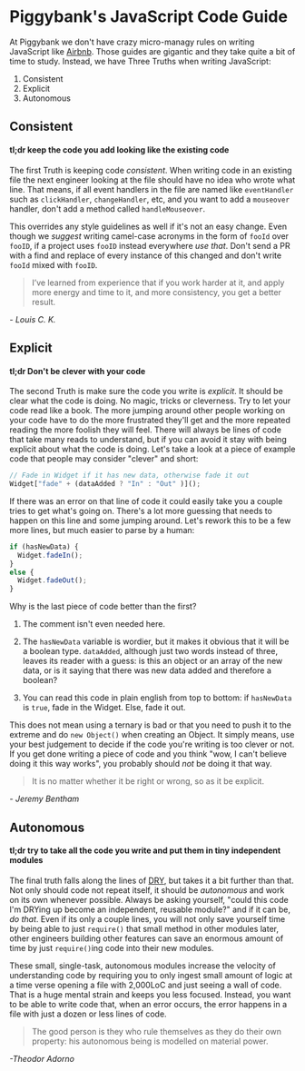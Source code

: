 # Piggybank's JavaScript Code Guide

At Piggybank we don't have crazy micro-managy rules on writing JavaScript like [Airbnb](https://github.com/airbnb/javascript). Those guides are gigantic and they take quite a bit of time to study. Instead, we have Three Truths when writing JavaScript:

1. Consistent
2. Explicit
3. Autonomous

## Consistent
#### tl;dr keep the code you add looking like the existing code

The first Truth is keeping code _consistent_. When writing code in an existing file the next engineer looking at the file should have no idea who wrote what line. That means, if all event handlers in the file are named like `eventHandler` such as `clickHandler`, `changeHandler`, etc, and you want to add a `mouseover` handler, don't add a method called `handleMouseover`.

This overrides any style guidelines as well if it's not an easy change. Even though we _suggest_ writing camel-case acronyms in the form of `fooId` over `fooID`, if a project uses `fooID` instead everywhere _use that_. Don't send a PR with a find and replace of every instance of this changed and don't write `fooId` mixed with `fooID`. 

> I’ve learned from experience that if you work harder at it, and apply more energy and time to it, and more consistency, you get a better result.

_- Louis C. K._

## Explicit
#### tl;dr Don't be clever with your code

The second Truth is make sure the code you write is _explicit_. It should be clear what the code is doing. No magic, tricks or cleverness. Try to let your code read like a book. The more jumping around other people working on your code have to do the more frustrated they'll get and the more repeated reading the more foolish they will feel. There will always be lines of code that take many reads to understand, but if you can avoid it stay with being explicit about what the code is doing. Let's take a look at a piece of example code that people may consider "clever" and short:

```js
// Fade in Widget if it has new data, otherwise fade it out
Widget["fade" + (dataAdded ? "In" : "Out" )]();
```

If there was an error on that line of code it could easily take you a couple tries to get what's going on. There's a lot more guessing that needs to happen on this line and some jumping around. Let's rework this to be a few more lines, but much easier to parse by a human:

```js
if (hasNewData) {
  Widget.fadeIn();
}
else {
  Widget.fadeOut();
}
```

Why is the last piece of code better than the first? 

1) The comment isn't even needed here.

2) The `hasNewData` variable is wordier, but it makes it obvious that it will be a boolean type. `dataAdded`, although just two words instead of three, leaves its reader with a guess: is this an object or an array of the new data, or is it saying that there was new data added and therefore a boolean?

3) You can read this code in plain english from top to bottom: if `hasNewData` is `true`, fade in the Widget. Else, fade it out.

This does not mean using a ternary is bad or that you need to push it to the extreme and do `new Object()` when creating an Object. It simply means, use your best judgement to decide if the code you're writing is too clever or not. If you get done writing a piece of code and you think "wow, I can't believe doing it this way works", you probably should _not_ be doing it that way.

> It is no matter whether it be right or wrong, so as it be explicit.

_- Jeremy Bentham_

## Autonomous
#### tl;dr try to take all the code you write and put them in tiny independent modules

The final truth falls along the lines of [DRY](http://en.wikipedia.org/wiki/Don't_repeat_yourself), but takes it a bit further than that. Not only should code not repeat itself, it should be _autonomous_ and work on its own whenever possible. Always be asking yourself, "could this code I'm DRYing up become an independent, reusable module?" and if it can be, _do that_. Even if its only a couple lines, you will not only save yourself time by being able to just `require()` that small method in other modules later, other engineers building other features can save an enormous amount of time by just `require()`ing code into their new modules. 

These small, single-task, autonomous modules increase the velocity of understanding code by requiring you to only ingest small amount of logic at a time verse opening a file with 2,000LoC and just seeing a wall of code. That is a huge mental strain and keeps you less focused. Instead, you want to be able to write code that, when an error occurs, the error happens in a file with just a dozen or less lines of code. 

> The good person is they who rule themselves as they do their own property: his autonomous being is modelled on material power.

_-Theodor Adorno_
